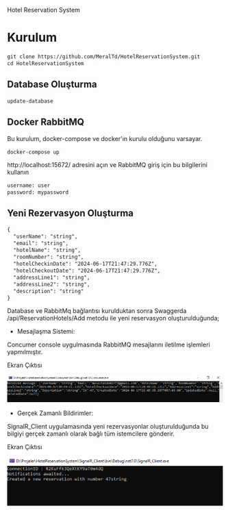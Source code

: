 Hotel Reservation System


<h1>Kurulum</h1>

```
git clone https://github.com/MeralTd/HotelReservationSystem.git
cd HotelReservationSystem
```

<h2> Database Oluşturma </h2>

```
update-database
```


<h2> Docker RabbitMQ </h2>

Bu kurulum, docker-compose ve docker'ın kurulu olduğunu varsayar.


```
docker-compose up
```

http://localhost:15672/ adresini açın ve RabbitMQ giriş için bu bilgilerini kullanın

```
username: user
password: mypassword
```

<h2> Yeni Rezervasyon Oluşturma </h2>

```
{
  "userName": "string",
  "email": "string",
  "hotelName": "string",
  "roomNumber": "string",
  "hotelCheckinDate": "2024-06-17T21:47:29.776Z",
  "hotelCheckoutDate": "2024-06-17T21:47:29.776Z",
  "addressLine1": "string",
  "addressLine2": "string",
  "description": "string"
}
```

Database ve RabbitMq bağlantısı kurulduktan sonra Swaggerda /api/ReservationHotels/Add metodu ile yeni reservasyon oluşturulduğunda;

- Mesajlaşma Sistemi:

Concumer console uygulmasında RabbitMQ mesajlarını iletilme işlemleri yapmılmıştır.

Ekran Çıktısı

![Rabbitmq](https://github.com/MeralTd/HotelReservationSystem/blob/master/1.PNG?raw=true)

- Gerçek Zamanlı Bildirimler:

SignalR_Client uygulamasında yeni rezervasyonlar oluşturulduğunda bu bilgiyi gerçek zamanlı olarak
bağlı tüm istemcilere gönderir.

Ekran Çıktısı

![SignalR](https://github.com/MeralTd/HotelReservationSystem/blob/master/2.PNG?raw=true)
